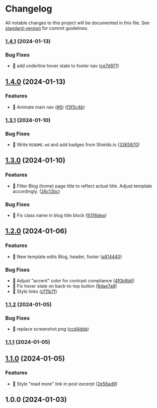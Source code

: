 # Changelog

All notable changes to this project will be documented in this file. See [standard-version](https://github.com/conventional-changelog/standard-version) for commit guidelines.

### [1.4.1](https://github.com/Herm71/rcid-block-theme/compare/v1.4.0...v1.4.1) (2024-01-13)


### Bug Fixes

* :lipstick: add underline hover state to footer nav ([ce7d971](https://github.com/Herm71/rcid-block-theme/commit/ce7d971af9b2a1ecff98d9cf0449ee5b41ed9105))

## [1.4.0](https://github.com/Herm71/rcid-block-theme/compare/v1.3.1...v1.4.0) (2024-01-13)


### Features

* :lipstick: Animate main nav ([#6](https://github.com/Herm71/rcid-block-theme/issues/6)) ([f3f5c4b](https://github.com/Herm71/rcid-block-theme/commit/f3f5c4b8b256bebdfc8c7ea0cbccd973cd2521ff))

### [1.3.1](https://github.com/Herm71/rcid-block-theme/compare/v1.3.0...v1.3.1) (2024-01-10)


### Bug Fixes

* :memo: Write `README.md` and add badges from Shields.io ([3365870](https://github.com/Herm71/rcid-block-theme/commit/33658701386ae6b8fb4d99818e7e153bcaf500be))

## [1.3.0](https://github.com/Herm71/rcid-block-theme/compare/v1.2.0...v1.3.0) (2024-01-10)


### Features

* :art: Filter Blog (home) page title to reflect actual title. Adjust template accordingly. ([26c12bc](https://github.com/Herm71/rcid-block-theme/commit/26c12bc6faad95f14e63cef01171c7c95e34f5e9))


### Bug Fixes

* :art: Fix class name in blog title block ([9316dea](https://github.com/Herm71/rcid-block-theme/commit/9316dea761baba8439e86e0d2aa90e0c94b40e57))

## [1.2.0](https://github.com/Herm71/rcid-block-theme/compare/v1.1.2...v1.2.0) (2024-01-06)


### Features

* :art: New template edits Blog, header, footer ([a814440](https://github.com/Herm71/rcid-block-theme/commit/a81444044a3b3a9f1ba8e6039667f5c8b511beae))


### Bug Fixes

* :lipstick: Adjust "accent" color for contrast compliance ([4f0b8b6](https://github.com/Herm71/rcid-block-theme/commit/4f0b8b60399dd786cb0e033477c263662e60b333))
* :lipstick: Fix hover state on back-to-top button ([8dae7a8](https://github.com/Herm71/rcid-block-theme/commit/8dae7a8cb07046d780ea65bac6b5656994664d29))
* :lipstick: Style links ([cf11b7f](https://github.com/Herm71/rcid-block-theme/commit/cf11b7f954bfd24f8932b9ece5ee8113b68efa4d))

### [1.1.2](https://github.com/Herm71/rcid-block-theme/compare/v1.1.1...v1.1.2) (2024-01-05)


### Bug Fixes

* :art: replace screenshot.png ([ccd4dda](https://github.com/Herm71/rcid-block-theme/commit/ccd4dda3a8e48a919f65efe2073928828d461e4c))

### [1.1.1](https://github.com/Herm71/rcid-block-theme/compare/v1.0.0...v1.1.1) (2024-01-05)

## [1.1.0](https://github.com/Herm71/rcid-block-theme/compare/v1.0.0...v1.1.0) (2024-01-05)


### Features

* :art: Style "read more" link in post excerpt ([2e56ad9](https://github.com/Herm71/rcid-block-theme/commit/2e56ad9c409c9b6c66c4ba592b9d43e5f8aca6c3))

## 1.0.0 (2024-01-03)
